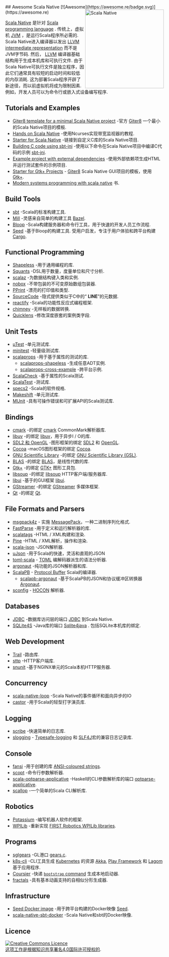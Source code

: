 <div class="github-widget" data-repo="tindzk/awesome-scala-native"></div>
<script async src="https://pagead2.googlesyndication.com/pagead/js/adsbygoogle.js"></script><ins class="adsbygoogle" style="display:block" data-ad-client="ca-pub-6890694312814945" data-ad-slot="5473692530" data-ad-format="auto"  data-full-width-responsive="true"></ins>
## Awesome Scala Native [![Awesome](https://awesome.re/badge.svg)](https://awesome.re)
<a href="http://www.scala-native.org/"><img alt="Scala Native" align="right" width="250" height="250" src="https://raw.githubusercontent.com/tindzk/awesome-scala-native/master/logo.png"></a>

[Scala Native](http://www.scala-native.org/) 是针对 [Scala programming language](https://www.scala-lang.org/) . 传统上，虚拟机 [JVM](https://en.wikipedia.org/wiki/Java_virtual_machine) ，是运行Scala程序所必需的.  Scala Native进入编译器以发出 [LLVM intermediate representation](http://llvm.org/docs/LangRef.html) 而不是JVM字节码. 然后， [LLVM](http://llvm.org/) 编译器基础结构用于生成本机库和可执行文件. 由于Scala Native可执行文件是独立程序，因此它们通常具有较短的启动时间和较低的内存消耗. 这为部署Scala程序开辟了新途径，而以前虚拟机将成为限制因素. 例如，开发人员可以为命令行或嵌入式设备编写程序.


## Tutorials and Examples
* [Giter8 template for a minimal Scala Native project](https://github.com/scala-native/scala-native.g8) -官方 [Giter8](http://www.foundweekends.org/giter8/) 一个最小的Scala Native项目的模板.
* [Hands on Scala Native](https://github.com/MasseGuillaume/hands-on-scala-native) -使用Ncurses实现带宽监视器的教程.
* [Starter for Scala Native](https://github.com/GnaneshKunal/scala-native-starter) -链接到自定义C库的Scala Native项目.
* [Building C code using sbt-jni](https://github.com/nadavwr/scala-native-sbt-jni-example) -使用以下命令在Scala Native项目中编译C代码的示例 [sbt-jni](https://github.com/jodersky/sbt-jni).
* [Example project with external dependencies](https://github.com/lihaoyi/scala-native-example-app) -使用外部依赖项生成HTML并运行测试套件的示例项目.
* [Starter for Gtk+ Projects](https://github.com/jokade/scalanative-gtk-seed.g8) - [Giter8](http://www.foundweekends.org/giter8/) Scala Native GUI项目的模板，使用 [Gtk+](https://developer.gnome.org/gtk3/stable/index.html).
* [Modern systems programming with scala native](https://pragprog.com/titles/rwscala/modern-systems-programming-with-scala-native/) 书.

## Build Tools
* [sbt](https://www.scala-sbt.org/) -Scala的标准构建工具.
* [Mill](https://github.com/lihaoyi/mill) -灵感来自简单的构建工具 [Bazel](https://www.bazel.build/).
* [Bloop](https://github.com/scalacenter/bloop) -Scala构建服务器和命令行工具，用于快速的开发人员工作流程.
* [Seed](https://github.com/tindzk/seed)  -基于Bloop的构建工具. 受用户启发，专注于用户体验和跨平台构建 [Cargo](https://github.com/rust-lang/cargo).

## Functional Programming
* [Shapeless](https://github.com/milessabin/shapeless) -用于通用编程的库.
* [Squants](https://github.com/typelevel/squants) -DSL用于数量，度量单位和尺寸分析.
* [scalaz](https://github.com/scalaz/scalaz) -为数据结构键入类和实例.
* [nobox](https://github.com/xuwei-k/nobox) -不带包装的不可变原始数组包装器.
* [PPrint](https://github.com/lihaoyi/PPrint) -漂亮的打印值和类型.
* [SourceCode](https://github.com/lihaoyi/sourcecode) -隐式提供类似于C中的“ __LINE__”的元数据.
* [reactify](https://github.com/outr/reactify) -Scala的功能性反应式编程框架.
* [chimney](https://github.com/scalalandio/chimney) -无样板的数据转换.
* [Quicklens](https://github.com/softwaremill/quicklens) -修改深度嵌套的案例类字段.

## Unit Tests
* [µTest](https://github.com/lihaoyi/utest) -单元测试库.
* [minitest](https://github.com/monix/minitest) -轻量级测试库.
* [scalaprops](https://github.com/scalaprops/scalaprops) -用于基于属性的测试的库.
  * [scalaprops-shapeless](https://github.com/scalaprops/scalaprops-shapeless) -生成任意ADT实例.
  * [scalaprops-cross-example](https://github.com/scalaprops/scalaprops-cross-example) -跨平台示例.
* [ScalaCheck](https://github.com/typelevel/scalacheck) -基于属性的Scala测试.
* [ScalaTest](https://github.com/scalatest/scalatest) -测试库.
* [specs2](https://github.com/etorreborre/specs2) -Scala的软件规格.
* [Makeshift](https://github.com/nadavwr/makeshift) -单元测试库.
* [MUnit](https://github.com/scalameta/munit) -具有可操作错误和可扩展API的Scala测试库.

## Bindings
* [cmark](https://github.com/sparsetech/cmark-scala) -的绑定 [cmark](https://github.com/commonmark/cmark) CommonMark解析器库.
* [libuv](https://github.com/TimothyKlim/scala-native-libuv) -的绑定 [libuv](https://github.com/libuv/libuv)，用于异步I / O的库.
* [SDL2 和 OpenGL](https://github.com/regb/scalanative-graphics-bindings) -图形框架的绑定 [SDL2](https://www.libsdl.org/) 和 [OpenGL](https://www.opengl.org).
* [Cocoa](https://github.com/jokade/scalanative-cocoa) -macOS图形框架的绑定 [Cocoa](https://en.wikipedia.org/wiki/Cocoa_(API)).
* [GNU Scientific Library](https://github.com/ruivieira/scala-gsl) -的绑定 [GNU Scientific Library (GSL)](https://www.gnu.org/software/gsl).
* [BLAS](https://github.com/ekrich/sblas) -的绑定 [BLAS](http://www.netlib.org/blas/)，是线性代数的库.
* [Gtk+](https://github.com/jokade/scalanative-gtk) -的绑定 [GTK+](https://www.gtk.org/) 图形工具包.
* [libsoup](https://github.com/jokade/scalanative-libsoup) -的绑定 [libsoup](https://wiki.gnome.org/Projects/libsoup) HTTP客户端/服务器库.
* [libui](https://github.com/lolgab/scalaui) -基于的GUI框架 [libui](https://github.com/andlabs/libui).
* [GStreamer](https://github.com/jokade/scalanative-gstreamer) -的绑定 [GStreamer](https://gstreamer.freedesktop.org) 多媒体框架.
* [Qt](https://github.com/jokade/scalanative-qt5) -的绑定 [Qt](https://www.qt.io).

## File Formats and Parsers
* [msgpack4z](https://github.com/msgpack4z/msgpack4z-native) - 实施 [MessagePack](https://msgpack.org/)，一种二进制序列化格式.
* [FastParse](https://github.com/lihaoyi/fastparse) -用于定义和运行解析器的库.
* [scalatags](https://github.com/lihaoyi/scalatags) -HTML / XML构建和渲染.
* [Pine](https://github.com/sparsetech/pine) -HTML / XML解析，操作和渲染.
* [scala-json](https://github.com/MediaMath/scala-json) -JSON解析器.
* [uJson](http://www.lihaoyi.com/upickle/#uJson) -用于Scala的快速，灵活和直观的JSON
* [toml-scala](https://github.com/sparsetech/toml-scala) - [TOML](https://github.com/toml-lang/toml) 编解码器派生的语法分析器.
* [argonaut](https://github.com/argonaut-io/argonaut) -纯功能的JSON解析器和库.
* [ScalaPB](https://github.com/scalapb/ScalaPB) - [Protocol Buffer](https://developers.google.com/protocol-buffers/) Scala的编译器.
  * [scalapb-argonaut](https://github.com/scalapb-json/scalapb-argonaut) -基于ScalaPB的JSON和协议缓冲区转换器 [Argonaut](http://argonaut.io).
* [sconfig](https://github.com/ekrich/sconfig) - [HOCON](https://github.com/ekrich/sconfig/blob/master/docs/original/HOCON.md) 解析器.

## Databases
* [JDBC](https://github.com/jokade/scalanative-jdbc) -数据库访问层的端口 [JDBC](https://en.wikipedia.org/wiki/Java_Database_Connectivity) 到Scala Native.
* [SQLite4S](https://github.com/david-bouyssie/sqlite4s) -Java库的端口 [Sqlite4java](https://bitbucket.org/almworks/sqlite4java) . 包括SQLite本机库的绑定.

## Web Development
* [Trail](https://github.com/sparsetech/trail) -路由库.
* [sttp](https://github.com/softwaremill/sttp) -HTTP客户端库.
* [snunit](https://github.com/lolgab/snunit) -基于NGINX单元的Scala本机HTTP服务器.

## Concurrency
* [scala-native-loop](https://github.com/scala-native/scala-native-loop) -Scala Native的事件循环和面向异步的IO
* [castor](https://github.com/lihaoyi/castor) -用于Scala的轻型打字演员库.

## Logging
* [scribe](https://github.com/outr/scribe) -快速简单的日志库.
* [slogging](https://github.com/jokade/slogging) - [Typesafe-logging](https://github.com/lightbend/scala-logging) 和 [SLF4J](https://www.slf4j.org/)宏的兼容日志记录库.

## Console
* [fansi](https://github.com/lihaoyi/fansi) -用于创建的库 [ANSI-coloured strings](https://en.wikipedia.org/wiki/ANSI_escape_code).
* [scopt](https://github.com/scopt/scopt) -命令行参数解析器.
* [scala-optparse-applicative](https://github.com/xuwei-k/optparse-applicative) -Haskell的CLI参数解析库的端口 [optparse-applicative](https://hackage.haskell.org/package/optparse-applicative).
* [scallop](https://github.com/scallop/scallop) -一个简单的Scala CLI解析库.

## Robotics
* [Potassium](https://github.com/Team846/potassium) -编写机器人软件的框架.
* [WPILib](https://github.com/Team846/scala-native-wpilib) -重新实现 [FIRST Robotics WPILib libraries](http://first.wpi.edu/FRC/roborio/release/docs/java/).

## Programs
* [sglgears](https://github.com/Milyardo/sglgears) -GL港口 [gears.c](https://github.com/JoakimSoderberg/mesademos/blob/master/src/xdemos/glxgears.c).
* [k8s-cli](https://github.com/fsat/k8s-cli) -CLI工具生成 [Kubernetes](https://kubernetes.io/) 的资源 [Akka](https://akka.io/), [Play Framework](https://www.playframework.com/) 和 [Lagom](https://www.lagomframework.com/)基于应用程序.
* [Coursier](https://github.com/coursier/coursier) -快递 [`bootstrap` command](https://get-coursier.io/docs/cli-native-bootstrap) 生成本地启动器.
* [fractals](https://github.com/Rusty-Bike/fractals) -具有基本动画支持的自相似分形生成器.
## Infrastructure
* [Seed Docker image](https://hub.docker.com/r/tindzk/seed/tags) -用于跨平台构建的Docker映像 [Seed](https://github.com/tindzk/seed).
* [scala-native-sbt-docker](https://github.com/ScalaWilliam/scala-native-sbt-docker) -Scala Native和sbt的Docker映像.

## Licence
<a rel="licence" href="http://creativecommons.org/licenses/by/4.0/"><img alt="Creative Commons Licence" style="border-width:0" src="https://mirrors.creativecommons.org/presskit/buttons/88x31/svg/by.svg" /><br />这项工作是根据<a rel="licence" href="http://creativecommons.org/licenses/by/4.0/">知识共享署名4.0国际许可授权的</a>.
